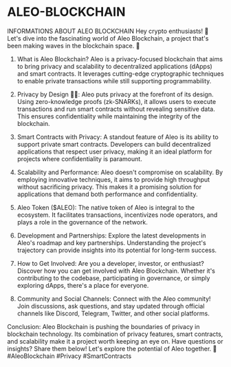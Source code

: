 # ALEO-BLOCKCHAIN
INFORMATIONS ABOUT ALEO BLOCKCHAIN
Hey crypto enthusiasts! 👋 Let's dive into the fascinating world of Aleo Blockchain, a project that's been making waves in the blockchain space. 🌊

1. What is Aleo Blockchain?
Aleo is a privacy-focused blockchain that aims to bring privacy and scalability to decentralized applications (dApps) and smart contracts. It leverages cutting-edge cryptographic techniques to enable private transactions while still supporting programmability.

2. Privacy by Design 🕵️‍♂️:
Aleo puts privacy at the forefront of its design. Using zero-knowledge proofs (zk-SNARKs), it allows users to execute transactions and run smart contracts without revealing sensitive data. This ensures confidentiality while maintaining the integrity of the blockchain.

3. Smart Contracts with Privacy:
A standout feature of Aleo is its ability to support private smart contracts. Developers can build decentralized applications that respect user privacy, making it an ideal platform for projects where confidentiality is paramount.

4. Scalability and Performance:
Aleo doesn't compromise on scalability. By employing innovative techniques, it aims to provide high throughput without sacrificing privacy. This makes it a promising solution for applications that demand both performance and confidentiality.

5. Aleo Token ($ALEO):
The native token of Aleo is integral to the ecosystem. It facilitates transactions, incentivizes node operators, and plays a role in the governance of the network.

6. Development and Partnerships:
Explore the latest developments in Aleo's roadmap and key partnerships. Understanding the project's trajectory can provide insights into its potential for long-term success.

7. How to Get Involved:
Are you a developer, investor, or enthusiast? Discover how you can get involved with Aleo Blockchain. Whether it's contributing to the codebase, participating in governance, or simply exploring dApps, there's a place for everyone.

8. Community and Social Channels:
Connect with the Aleo community! Join discussions, ask questions, and stay updated through official channels like Discord, Telegram, Twitter, and other social platforms.

Conclusion:
Aleo Blockchain is pushing the boundaries of privacy in blockchain technology. Its combination of privacy features, smart contracts, and scalability make it a project worth keeping an eye on. Have questions or insights? Share them below! Let's explore the potential of Aleo together. 🚀 #AleoBlockchain #Privacy #SmartContracts

